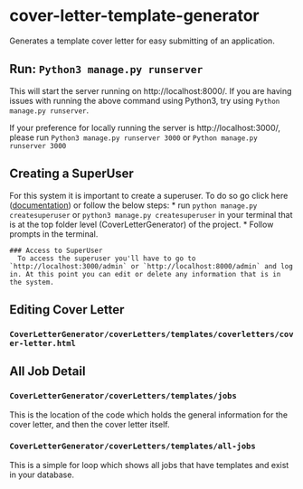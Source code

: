 # cover-letter-template-generator
Generates a template cover letter for easy submitting of an application.

## Run: `Python3 manage.py runserver`
  This will start the server running on http://localhost:8000/. If you are having issues with running the above command using Python3, 
  try using `Python manage.py runserver`.
  
  If your preference for locally running the server is http://localhost:3000/, please run `Python3 manage.py runserver 3000` or `Python manage.py runserver 3000`

## **Creating a SuperUser**
  For this system it is important to create a superuser. To do so go click here ([documentation](https://docs.djangoproject.com/en/1.8/intro/tutorial02/)) or follow the below steps:
    * run `python manage.py createsuperuser` or `python3 manage.py createsuperuser` in your terminal that is at the top folder level (CoverLetterGenerator) of the project.
    * Follow prompts in the terminal.
    
    ### Access to SuperUser
      To access the superuser you'll have to go to `http://localhost:3000/admin` or `http://localhost:8000/admin` and log in. At this point you can edit or delete any information that is in the system.
      
## Editing Cover Letter
  ### `CoverLetterGenerator/coverLetters/templates/coverletters/cover-letter.html`

## All Job Detail
  ### `CoverLetterGenerator/coverLetters/templates/jobs`
  This is the location of the code which holds the general information for the cover letter, and then the cover letter itself.
  
  ### `CoverLetterGenerator/coverLetters/templates/all-jobs`
  This is a simple for loop which shows all jobs that have templates and exist in your database.
  

